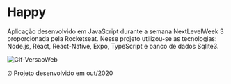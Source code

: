 # Happy
Aplicação desenvolvido em JavaScript durante a semana NextLevelWeek 3 proporcionada pela Rocketseat. 
Nesse projeto utilizou-se as tecnologias: Node.js, React, React-Native, Expo, TypeScript e banco de dados Sqlite3.

![Gif-VersaoWeb](https://github.com/NataliaRamalho/Happy/blob/master/gif.gif)


⏰ Projeto desenvolvido em out/2020
